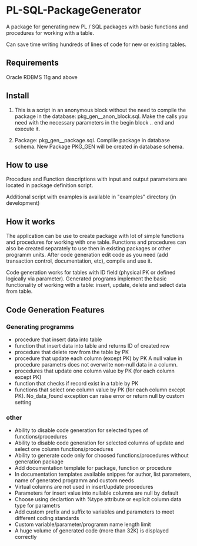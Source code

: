 # PL-SQL-PackageGenerator
A package for generating new PL / SQL packages with basic functions and procedures for working with a table.

Can save time writing hundreds of lines of code for new or existing tables.

## Requirements
Oracle RDBMS 11g and above

## Install
1. This is a script in an anonymous block without the need to compile the package in the database: pkg_gen__anon_block.sql. 
Make the calls you need with the necessary parameters in the begin block .. end and execute it.

2. Package: pkg_gen__package.sql. Complile package in database schema. New Package PKG_GEN will be created in database schema. 

## How to use
Procedure and Function descriptions with input and output parameters are located in package definition script.

Additional script with examples is available in "examples" directory (in development)

## How it works
The application can be use to create package with lot of simple functions and procedures for working with one table.
Functions and procedures can also be created separately to use then in existing packages or other programm units.
After code generation edit code as you need (add transaction control, documentation, etc), compile and use it.

Code generation works for tables with ID field (physical PK or defined logically via parameter).
Generated programs implement the basic functionality of working with a table: insert, update, delete and select data from table.

## Code Generation Features
### Generating programms
- procedure that insert data into table
- function that insert data into table and returns ID of created row
- procedure that delete row from the table by PK 
- procedure that update each column (except PK) by PK 
A null value in procedure parametrs does not overwrite non-null data in a column.
- procedures that update one column value by PK (for each column except PK)
- function that checks if record exist in a table by PK
- functions that select one column value by PK (for each column except PK). 
No_data_found exception can raise error or return null by custom setting 

### other
- Ability to disable code generation for selected types of functions/procedures
- Ability to disable code generation for selected columns of update and select one column functions/procedures
- Ability to generate code only for choosed functions/procedures without generation package
- Add documentation template for package, function or procedure
- In documentation templates available snippes for author, list parameters, name of generated programm and custom needs
- Virtual columns are not used in insert/update procedures
- Parameters for insert value into nullable columns are null by default 
- Choose using declartion with %type attribute or explicit column data type for parametrs
- Add custom prefix and suffix to variables and parameters to meet different coding standards
- Custom variable/parameter/programm name length limit
- A huge volume of generated code (more than 32K) is displayed correctly
